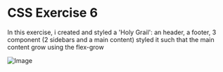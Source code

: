 # CSS Exercise 6
In this exercise, i created and styled a 'Holy Grail':
an header, a footer, 3 component (2 sidebars and a main content)
styled it such that the main content grow using the flex-grow


![Image](https://github.com/user-attachments/assets/fec857a4-c788-4d20-a7d4-b3c339b7e85c)